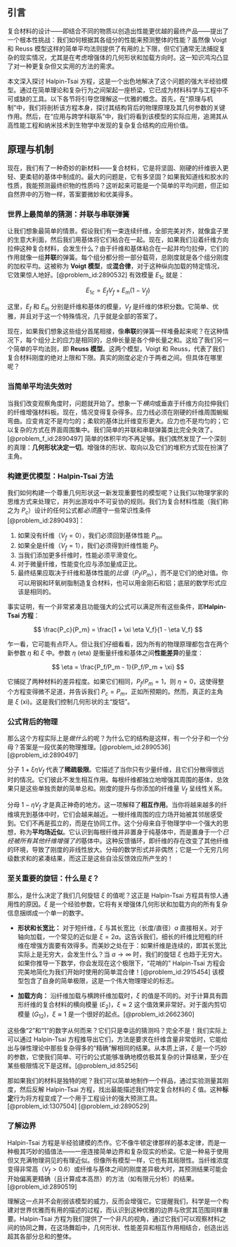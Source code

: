 ## 引言
复合材料的设计——即结合不同的物质以创造出性能更优越的最终产品——提出了一个根本性挑战：我们如何根据其各组分的性能来预测整体的性能？虽然像 Voigt 和 Reuss 模型这样的简单平均法则提供了有用的上下限，但它们通常无法捕捉复杂的现实情况，尤其是在考虑增强体的几何形状和加载方向时。这一知识鸿沟凸显了对一种更复杂但又实用的方法的需求。

本文深入探讨 Halpin-Tsai 方程，这是一个出色地解决了这个问题的强大半经验模型。通过在简单理论和复杂行为之间架起一座桥梁，它已成为材料科学与工程中不可或缺的工具。以下各节将引导您理解这一优雅的概念。首先，在“原理与机制”中，我们将剖析该方程本身，探讨其结构背后的物理原理及其几何参数的关键作用。然后，在“应用与跨学科联系”中，我们将看到该模型的实际应用，追溯其从高性能工程和纳米技术到生物学中发现的复杂复合结构的应用价值。

## 原理与机制

现在，我们有了一种奇妙的新材料——复合材料，它是将坚固、刚硬的纤维嵌入更轻、更柔韧的基体中制成的。最大的问题是，它有多坚固？如果我知道线和胶水的性质，我能预测最终织物的性质吗？这听起来可能是一个简单的平均问题，但正如自然界中的万物一样，答案要微妙和优美得多。

### 世界上最简单的猜测：并联与串联弹簧

让我们想象最简单的情景。假设我们有一束连续纤维，全部完美对齐，就像盒子里的生意大利面，然后我们用基体将它们粘合在一起。现在，如果我们沿着纤维方向拉伸这种复合材料，会发生什么？由于纤维和基体粘合在一起并均匀拉伸，它们的作用就像一组**并联**的弹簧。每个组分都分担一部分载荷，总刚度就是各个组分刚度的加权平均。这被称为 **Voigt 模型**，或**混合律**，对于这种纵向加载的特定情况，它效果惊人地好。[@problem_id:2890532] 有效模量 $E_{1c}$ 就是：

$$ E_{1c} = E_f V_f + E_m (1-V_f) $$

这里，$E_f$ 和 $E_m$ 分别是纤维和基体的模量，$V_f$ 是纤维的体积分数。它简单、优雅，并且对于这一个特殊情况，几乎就是全部的答案了。

现在，如果我们想象这些组分首尾相接，像**串联**的弹簧一样堆叠起来呢？在这种情况下，每个组分上的应力是相同的，总伸长量是各个伸长量之和。这给了我们另一个简单的平均法则，即 **Reuss 模型**。这两个模型，Voigt 和 Reuss，代表了我们复合材料刚度的绝对上限和下限。真实的刚度必定介于两者之间。但具体在哪里呢？

### 当简单平均法失效时

当我们改变观察角度时，问题就开始了。想象一下*横向*或垂直于纤维方向拉伸我们的纤维增强材料板。现在，情况变得复杂得多。应力线必须在刚硬的纤维周围蜿蜒弯曲。应变肯定不是均匀的；柔软的基体比纤维变形更大。应力也不是均匀的；它以复杂的方式在界面周围集中。我们简单的并联和串联弹簧类比完全失效了。[@problem_f_id:2890497] 简单的体积平均不再足够。我们偶然发现了一个深刻的真理：**几何形状决定一切**。增强体的形状、取向以及它们的堆积方式现在扮演了主角。

### 构建更优模型：Halpin-Tsai 方法

我们如何构建一个尊重几何形状这一新发现重要性的模型呢？让我们以物理学家的思维方式来处理它，并列出游戏中不可妥协的规则。我们为复合材料性能（我们称之为 $P_c$）设计的任何公式都*必须*遵守一些常识性条件 [@problem_id:2890493]：

1.  如果没有纤维（$V_f=0$），我们必须回到基体性能 $P_m$。
2.  如果全是纤维（$V_f=1$），我们必须得到纤维性能 $P_f$。
3.  当我们添加更多纤维时，性能必须平滑变化。
4.  对于微量纤维，性能变化应与添加量成正比。
5.  最终结果应取决于纤维和基体性能的*比值*（$P_f/P_m$），而不是它们的绝对值。你可以用钢和环氧树脂制造复合材料，也可以用金刚石和铝；底层的数学形式应该是相同的。

事实证明，有一个非常紧凑且功能强大的公式可以满足所有这些条件，即**Halpin-Tsai 方程**：

$$ \frac{P_c}{P_m} = \frac{1 + \xi \eta V_f}{1 - \eta V_f} $$

乍一看，它可能有点吓人。但让我们仔细看看，因为所有的物理原理都包含在两个新参数 $\eta$ 和 $\xi$ 中。参数 $\eta$ (eta) 是衡量纤维和基体之间**性能差异**的量度：

$$ \eta = \frac{P_f/P_m - 1}{P_f/P_m + \xi} $$

它捕捉了两种材料的差异程度。如果它们相同，$P_f/P_m = 1$，则 $\eta=0$，这使得整个方程变得微不足道，并告诉我们 $P_c=P_m$，正如所预期的。然而，真正的主角是 $\xi$ (xi)。这是我们控制几何形状的主“旋钮”。

### 公式背后的物理

那么这个方程实际上是*做什么*的呢？为什么它的结构是这样，有一个分子和一个分母？答案是一段优美的物理推理。[@problem_id:2890536] [@problem_id:2890497]

分子 $1 + \xi \eta V_f$ 代表了**稀疏极限**。它描述了当你只有少量纤维，且它们分散得很远时的情况。它们彼此不发生相互作用。每根纤维都独立地增强其周围的基体，总效果只是这些单独贡献的简单总和。刚度的提升与你添加的纤维量 $V_f$ 呈线性关系。

分母 $1 - \eta V_f$ 才是真正神奇的地方。这一项解释了**相互作用**。当你将越来越多的纤维填充到基体中时，它们会越来越近。一根纤维周围的应力场开始被其邻居感受到。它们不再是孤立的，而是在协同工作。这个分母来自于物理学中一个强大的思想，称为**平均场近似**。它认识到每根纤维并非置身于纯基体中，而是置身于一个*已经被所有其他纤维增强了的*基体中。这种反馈循环，即纤维的存在改变了其他纤维的环境，导致了刚度的非线性放大。分母的数学形式并非偶然；它是一个无穷几何级数求和的紧凑结果，而这正是这些自洽反馈效应所产生的！

### 至关重要的旋钮：什么是 $\xi$？

那么，是什么决定了我们几何旋钮 $\xi$ 的值呢？这正是 Halpin-Tsai 方程具有惊人通用性的原因。$\xi$ 是一个经验参数，它将有关增强体几何形状和加载方向的所有复杂信息捆绑成一个单一的数字。

-   **形状和长宽比：** 对于短纤维，$\xi$ 与其长宽比（长度/直径）$a$ 直接相关。对于轴向加载，一个常见的近似是 $\xi = 2a$。这告诉我们，细长的纤维比短粗的纤维在增强方面要有效得多。而美妙之处在于：如果纤维是连续的，即其长宽比实际上是无穷大，会发生什么？当 $a \to \infty$ 时，我们的旋钮 $\xi$ 也趋于无穷大。如果你推导一下数学，你会发现在这个极限下，“花哨的” Halpin-Tsai 方程会完美地简化为我们开始时使用的简单混合律！[@problem_id:2915454] 该模型包含了自身的简单极限，这是一个伟大物理理论的标志。

-   **加载方向：** 沿纤维加载与横跨纤维加载时，$\xi$ 的值是不同的。对于计算具有圆形纤维的复合材料的横向模量 ($E_2$)，$\xi \approx 2$ 这个值效果非常好。对于面内剪切模量 ($G_{12}$)，$\xi \approx 1$ 是一个很好的起点。[@problem_id:2662360]

这些像“2”和“1”的数字从何而来？它们只是幸运的猜测吗？完全不是！我们实际上可以通过 Halpin-Tsai 方程推导出它们，方法是要求在纤维含量非常低时，它能给出与弹性理论中那些复杂得多的“精确”解相同的结果。从本质上讲，$\xi$ 是一个巧妙的参数，它使我们简单、可行的公式能够准确地模仿极其复杂的计算结果，至少在某些极限情况下是这样。[@problem_id:85256]

那如果我们的材料是独特的呢？我们可以简单地制作一个样品，通过实验测量其刚度，然后反解 Halpin-Tsai 方程，找出最能描述我们特定复合材料的 $\xi$ 值。这种**标定**行为将方程变成了一个用于工程设计的强大预测工具。[@problem_id:1307504] [@problem_id:2890529]

### 了解边界

Halpin-Tsai 方程是半经验建模的杰作。它不像牛顿定律那样的基本定律，而是一种极其巧妙的插值法——一座连接简单边界和复杂现实的桥梁。它是一种易于使用但又充满物理洞见的有理近似。但像所有模型一样，它也有其局限性。当纤维浓度变得非常高（$V_f > 0.6$）或纤维与基体之间的刚度差异极大时，其预测结果可能会开始偏离更精确（且计算成本高昂）的方法（如有限元分析）的结果。[@problem_id:2890519]

理解这一点并不会削弱该模型的威力，反而会增强它。它提醒我们，科学是一个构建对世界优雅而有用的描述的过程，而认识到这种优雅的边界与欣赏其范围同样重要。Halpin-Tsai 方程为我们提供了一个非凡的视角，通过它我们可以观察材料之间的协同之舞，在这场舞蹈中，几何形状、性能差异和相互作用相结合，创造出远超其各部分总和的整体。

